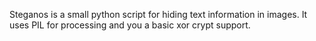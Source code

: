 Steganos is a small python script for hiding text information in images. It uses PIL for processing and you a basic xor crypt support.